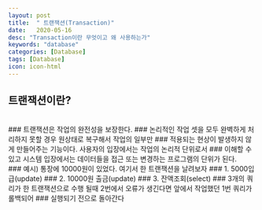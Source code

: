 ```yaml
---
layout: post
title:  " 트랜잭션(Transaction)"
date:   2020-05-16
desc: "Transaction이란 무엇이고 왜 사용하는가"
keywords: "database"
categories: [Database]
tags: [Database]
icon: icon-html
---
```


## 트랜잭션이란?

<br/>
### 트랜잭션은 작업의 완전성을 보장한다.
### 논리적인 작업 셋을 모두 완벽하게 처리하지 못할 경우 원상태로 복구해서 작업의 일부만
### 적용되는 현상이 발생하지 않게 만들어주는 기능이다. 사용자의 입장에서는 작업의 논리적 단위로서
### 이해할 수 있고 시스템 입장에서는 데이터들을 접근 또는 변경하는 프로그램의 단위가 된다.
<br/>
### 예시) 통장에 10000원이 있었다. 여기서 한 트랜잭션을 날려보자
### 1. 5000입급(update) 
### 2. 10000원 출금(update) 
### 3. 잔액조회(select)
### 3개의 쿼리가 한 트랜잭션으로 수행 될때 2번에서 오류가 생긴다면 앞에서 작업했던 1번 쿼리가 롤백되어
### 실행되기 전으로 돌아간다

